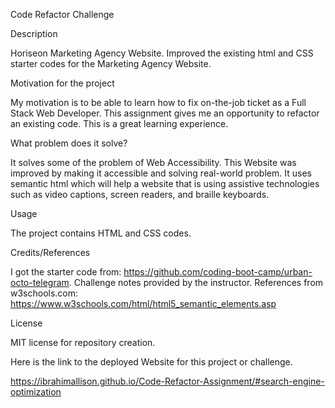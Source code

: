 Code Refactor Challenge

Description

Horiseon Marketing Agency Website. Improved the existing html and CSS starter codes for the Marketing Agency Website.

Motivation for the project

My motivation is to be able to learn how to fix on-the-job ticket as a Full Stack Web Developer. This assignment gives me an opportunity to refactor an existing code. This is a great learning experience.

What problem does it solve?

It solves some of the problem of Web Accessibility. This Website was improved by making it accessible and solving real-world problem. It uses semantic html which will help a website that is using assistive technologies such as video captions, screen readers, and braille keyboards.

Usage

The project contains HTML and CSS codes.

Credits/References

I got the starter code from: https://github.com/coding-boot-camp/urban-octo-telegram.
Challenge notes provided by the instructor.
References from w3schools.com: https://www.w3schools.com/html/html5_semantic_elements.asp

License

MIT license for repository creation.

Here is the link to the deployed Website for this project or challenge.

https://ibrahimallison.github.io/Code-Refactor-Assignment/#search-engine-optimization

